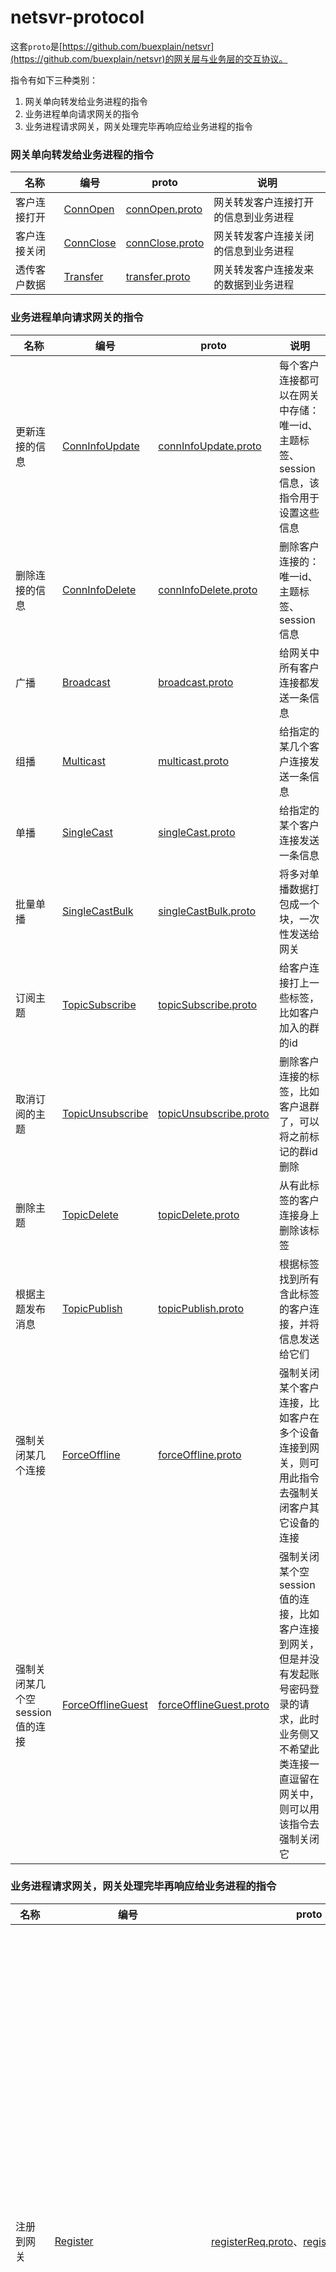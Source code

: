 # netsvr-protocol

这套`proto`是[https://github.com/buexplain/netsvr](https://github.com/buexplain/netsvr)的网关层与业务层的交互协议。

指令有如下三种类别：

1. 网关单向转发给业务进程的指令
2. 业务进程单向请求网关的指令
3. 业务进程请求网关，网关处理完毕再响应给业务进程的指令

### 网关单向转发给业务进程的指令

| 名称     | 编号                                                                                   | proto                                                                                     | 说明                 |
|--------|--------------------------------------------------------------------------------------|-------------------------------------------------------------------------------------------|--------------------|
| 客户连接打开 | [ConnOpen](https://github.com/buexplain/netsvr-protocol/blob/main/router.proto#L30)  | [connOpen.proto](https://github.com/buexplain/netsvr-protocol/blob/main/connOpen.proto)   | 网关转发客户连接打开的信息到业务进程 |
| 客户连接关闭 | [ConnClose](https://github.com/buexplain/netsvr-protocol/blob/main/router.proto#L31) | [connClose.proto](https://github.com/buexplain/netsvr-protocol/blob/main/connClose.proto) | 网关转发客户连接关闭的信息到业务进程 |
| 透传客户数据 | [Transfer](https://github.com/buexplain/netsvr-protocol/blob/main/router.proto#L32)  | [transfer.proto](https://github.com/buexplain/netsvr-protocol/blob/main/transfer.proto)   | 网关转发客户连接发来的数据到业务进程 |

### 业务进程单向请求网关的指令

| 名称                  | 编号                                                                                           | proto                                                                                                     | 说明                                                                                |
|---------------------|----------------------------------------------------------------------------------------------|-----------------------------------------------------------------------------------------------------------|-----------------------------------------------------------------------------------|
| 更新连接的信息             | [ConnInfoUpdate](https://github.com/buexplain/netsvr-protocol/blob/main/router.proto#L36)    | [connInfoUpdate.proto](https://github.com/buexplain/netsvr-protocol/blob/main/connInfoUpdate.proto)       | 每个客户连接都可以在网关中存储：唯一id、主题标签、session信息，该指令用于设置这些信息                                   |
| 删除连接的信息             | [ConnInfoDelete](https://github.com/buexplain/netsvr-protocol/blob/main/router.proto#L37)    | [connInfoDelete.proto](https://github.com/buexplain/netsvr-protocol/blob/main/connInfoDelete.proto)       | 删除客户连接的：唯一id、主题标签、session信息                                                       |
| 广播                  | [Broadcast](https://github.com/buexplain/netsvr-protocol/blob/main/router.proto#L38)         | [broadcast.proto](https://github.com/buexplain/netsvr-protocol/blob/main/broadcast.proto)                 | 给网关中所有客户连接都发送一条信息                                                                 |
| 组播                  | [Multicast](https://github.com/buexplain/netsvr-protocol/blob/main/router.proto#L39)         | [multicast.proto](https://github.com/buexplain/netsvr-protocol/blob/main/multicast.proto)                 | 给指定的某几个客户连接发送一条信息                                                                 |
| 单播                  | [SingleCast](https://github.com/buexplain/netsvr-protocol/blob/main/router.proto#L40)        | [singleCast.proto](https://github.com/buexplain/netsvr-protocol/blob/main/singleCast.proto)               | 给指定的某个客户连接发送一条信息                                                                  |
| 批量单播                | [SingleCastBulk](https://github.com/buexplain/netsvr-protocol/blob/main/router.proto#L41)    | [singleCastBulk.proto](https://github.com/buexplain/netsvr-protocol/blob/main/singleCastBulk.proto)       | 将多对单播数据打包成一个块，一次性发送给网关                                                            |
| 订阅主题                | [TopicSubscribe](https://github.com/buexplain/netsvr-protocol/blob/main/router.proto#L42)    | [topicSubscribe.proto](https://github.com/buexplain/netsvr-protocol/blob/main/topicSubscribe.proto)       | 给客户连接打上一些标签，比如客户加入的群的id                                                           |
| 取消订阅的主题             | [TopicUnsubscribe](https://github.com/buexplain/netsvr-protocol/blob/main/router.proto#L43)  | [topicUnsubscribe.proto](https://github.com/buexplain/netsvr-protocol/blob/main/topicUnsubscribe.proto)   | 删除客户连接的标签，比如客户退群了，可以将之前标记的群id删除                                                   |
| 删除主题                | [TopicDelete](https://github.com/buexplain/netsvr-protocol/blob/main/router.proto#L44)       | [topicDelete.proto](https://github.com/buexplain/netsvr-protocol/blob/main/topicDelete.proto)             | 从有此标签的客户连接身上删除该标签                                                                 |
| 根据主题发布消息            | [TopicPublish](https://github.com/buexplain/netsvr-protocol/blob/main/router.proto#L45)      | [topicPublish.proto](https://github.com/buexplain/netsvr-protocol/blob/main/topicPublish.proto)           | 根据标签找到所有含此标签的客户连接，并将信息发送给它们                                                       |
| 强制关闭某几个连接           | [ForceOffline](https://github.com/buexplain/netsvr-protocol/blob/main/router.proto#L46)      | [forceOffline.proto](https://github.com/buexplain/netsvr-protocol/blob/main/forceOffline.proto)           | 强制关闭某个客户连接，比如客户在多个设备连接到网关，则可用此指令去强制关闭客户其它设备的连接                                    |
| 强制关闭某几个空session值的连接 | [ForceOfflineGuest](https://github.com/buexplain/netsvr-protocol/blob/main/router.proto#L47) | [forceOfflineGuest.proto](https://github.com/buexplain/netsvr-protocol/blob/main/forceOfflineGuest.proto) | 强制关闭某个空session值的连接，比如客户连接到网关，但是并没有发起账号密码登录的请求，此时业务侧又不希望此类连接一直逗留在网关中，则可以用该指令去强制关闭它 |

### 业务进程请求网关，网关处理完毕再响应给业务进程的指令

| 名称                        | 编号                                                                                                   | proto                                                                                                                                                                                                                         | 说明                                                                                 |
|---------------------------|------------------------------------------------------------------------------------------------------|-------------------------------------------------------------------------------------------------------------------------------------------------------------------------------------------------------------------------------|------------------------------------------------------------------------------------|
| 注册到网关                     | [Register](https://github.com/buexplain/netsvr-protocol/blob/main/router.proto#L51)                  | [registerReq.proto](https://github.com/buexplain/netsvr-protocol/blob/main/registerReq.proto)、[registerResp.proto](https://github.com/buexplain/netsvr-protocol/blob/main/registerResp.proto)                                 | 业务进程向网关发起注册请求，检查注册条件后，会给连接异步写入注册成功的信息、将业务进程注册到管理器，让业务进程接收网关转发的客户数据，如果注册失败，会返回失败的信息 |
| 撤销注册                      | [Unregister](https://github.com/buexplain/netsvr-protocol/blob/main/router.proto#L52)                | -                                                                                                                                                                                                                             | 业务进程向网关发起取消注册请求，取消注册后，业务进程不会收到网关转发的客户数据                                            |
| 检查是否在线                    | [CheckOnline](https://github.com/buexplain/netsvr-protocol/blob/main/router.proto#L53)               | [checkOnlineReq.proto](https://github.com/buexplain/netsvr-protocol/blob/main/checkOnlineReq.proto)、[checkOnlineResp.proto](https://github.com/buexplain/netsvr-protocol/blob/main/checkOnlineResp.proto)                     | 检查某几个uniqId是否在网关中                                                                  |
| 获取全部连接的uniqId             | [UniqIdList](https://github.com/buexplain/netsvr-protocol/blob/main/router.proto#L54)                | [uniqIdListResp.proto](https://github.com/buexplain/netsvr-protocol/blob/main/uniqIdListResp.proto)                                                                                                                           | -                                                                                  |
| 统计网关的在线连接数                | [UniqIdCount](https://github.com/buexplain/netsvr-protocol/blob/main/router.proto#L55)               | [uniqIdCountResp.proto](https://github.com/buexplain/netsvr-protocol/blob/main/uniqIdCountResp.proto)                                                                                                                         | -                                                                                  |
| 统计网关的主题数量                 | [TopicCount](https://github.com/buexplain/netsvr-protocol/blob/main/router.proto#L56)                | [topicCountResp.proto](https://github.com/buexplain/netsvr-protocol/blob/main/topicCountResp.proto)                                                                                                                           | -                                                                                  |
| 获取网关的全部主题                 | [TopicList](https://github.com/buexplain/netsvr-protocol/blob/main/router.proto#L57)                 | [topicListResp.proto](https://github.com/buexplain/netsvr-protocol/blob/main/topicListResp.proto)                                                                                                                             | -                                                                                  |
| 获取网关中某几个主题包含的uniqId       | [TopicUniqIdList](https://github.com/buexplain/netsvr-protocol/blob/main/router.proto#L58)           | [topicUniqIdListReq.proto](https://github.com/buexplain/netsvr-protocol/blob/main/topicUniqIdListReq.proto)、[topicUniqIdListResp.proto](https://github.com/buexplain/netsvr-protocol/blob/main/topicUniqIdListResp.proto)     | -                                                                                  |
| 统计网关中某几个主题包含的连接数          | [TopicUniqIdCount](https://github.com/buexplain/netsvr-protocol/blob/main/router.proto#L59)          | [topicUniqIdCountReq.proto](https://github.com/buexplain/netsvr-protocol/blob/main/topicUniqIdCountReq.proto)、[topicUniqIdCountResp.proto](https://github.com/buexplain/netsvr-protocol/blob/main/topicUniqIdCountResp.proto) | -                                                                                  |
| 获取连接的信息                   | [ConnInfo](https://github.com/buexplain/netsvr-protocol/blob/main/router.proto#L60)                  | [connInfoReq.proto](https://github.com/buexplain/netsvr-protocol/blob/main/connInfoReq.proto)、[connInfoResp.proto](https://github.com/buexplain/netsvr-protocol/blob/main/connInfoResp.proto)                                 | -                                                                                  |
| 获取网关状态的统计信息               | [Metrics](https://github.com/buexplain/netsvr-protocol/blob/main/router.proto#L61)                   | [metricsResp.proto](https://github.com/buexplain/netsvr-protocol/blob/main/metricsResp.proto)                                                                                                                                 | -                                                                                  |
| 设置并返回限流配置                 | [Limit](https://github.com/buexplain/netsvr-protocol/blob/main/router.proto#L62)                     | [limitReq.proto](https://github.com/buexplain/netsvr-protocol/blob/main/limitReq.proto)、[limitResp.proto](https://github.com/buexplain/netsvr-protocol/blob/main/limitResp.proto)                                             | 先更新限流配置，如果传递的值无效，则会忽略它；再返回网关中的最新的限流配置                                              |
| 获取连接打开时，自定义uniqId所需的token | [ConnOpenCustomUniqIdToken](https://github.com/buexplain/netsvr-protocol/blob/main/router.proto#L63) | [connOpenCustomUniqIdTokenResp.proto](https://github.com/buexplain/netsvr-protocol/blob/main/connOpenCustomUniqIdTokenResp.proto)                                                                                             | 获取连接打开时，自定义uniqId所需的token                                                          |
